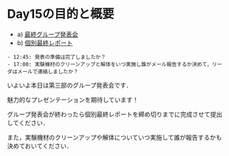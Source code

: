 # Day15の目的と概要

-   a) [最終グループ発表会](./last_presentation "最終グループ発表会")
-   b) [個別最終レポート](./last_report "個別最終レポート")

```{admonition} 本日の進捗確認チェックリスト
- 12:45: 発表の準備は完了しましたか？
- 17:00: 実験機材のクリーンアップと解体をいつ実施し誰がメール報告するか決めて，リーダはメールで連絡しましたか？
```

いよいよ本日は第三部のグループ発表会です．

魅力的なプレゼンテーションを期待しています！

グループ発表会が終わったら個別最終レポートを締め切りまでに完成させて提出してください．

また，実験機材のクリーンアップや解体についていつ実施して誰が報告するかも決めておいてください．
